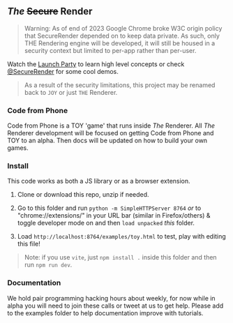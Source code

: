 ## *The* ~~Secure~~ Render

 > Warning: As of end of 2023 Google Chrome broke W3C origin policy that SecureRender depended on to keep data private. As such, only THE Rendering engine will be developed, it will still be housed in a security context but limited to per-app rather than per-user.


Watch the [Launch Party](https://archive.org/details/distributed-ai-internet-archive?start=3890) to learn high level concepts or check [@SecureRender](https://twitter.com/SecureRender) for some cool demos.

 > As a result of the security limitations, this project may be renamed back to `JOY` or just `THE` Renderer.

### Code from Phone

Code from Phone is a TOY 'game' that runs inside *The* Renderer. All *The* Renderer development will be focused on getting Code from Phone and TOY to an alpha. Then docs will be updated on how to build your own games.

### Install

This code works as both a JS library or as a browser extension.

1. Clone or download this repo, unzip if needed.

2. Go to this folder and run `python -m SimpleHTTPServer 8764` _or_ to "chrome://extensions/" in your URL bar (similar in Firefox/others) & toggle developer mode on and then `load unpacked` *this* folder.

3. Load `http://localhost:8764/examples/toy.html` to test, play with editing this file!

 > Note: if you use `vite`, just `npm install .` inside this folder and then run `npm run dev`.

### Documentation

We hold pair programming hacking hours about weekly, for now while in alpha you will need to join these calls or tweet at us to get help. Please add to the examples folder to help documentation improve with tutorials.